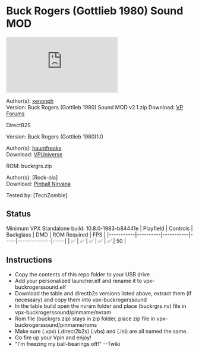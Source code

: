 # Buck Rogers (Gottlieb 1980) Sound MOD

![Table Preview](https://www.vpforums.org/index.php?app=downloads&module=display&section=screenshot&record=107823&id=13137&full=1)

Author(s): [xenonph](https://www.vpforums.org/index.php?showuser=14100)  
Version: Buck Rogers (Gottlieb 1980) Sound MOD v2.1.zip
Download:  [VP Forums](https://www.vpforums.org/index.php?app=downloads&showfile=13137)

DirectB2S

Version: Buck Rogers (Gottlieb 1980)1.0

Author(s): [hauntfreaks ](https://vpuniverse.com/profile/5216-hauntfreaks/)  
Download:  [VPUniverse](https://vpuniverse.com/files/file/14150-buck-rogers-gottlieb-1980-b2s/)

ROM:
buckrgrs.zip

Author(s): [Rock-ola]  
Download:  [Pinball Nirvana](https://pinballnirvana.com/forums/resources/buckrgrs.1639/)

Tested by:
[TechZombie]

## Status 

Minimum VPX Standalone build: 10.8.0-1983-b84441e
| Playfield | Controls | Backglass | DMD | ROM Required | FPS | 
|-----------|----------|-----------|-----|--------------|-----|
| :white_check_mark: | :white_check_mark: | :white_check_mark: | :white_check_mark: | :white_check_mark: | 50 |

## Instructions

- Copy the contents of this repo folder to your USB drive
- Add your personalized launcher.elf and rename it to vpx-buckrogerssound.elf
- Download the table and directb2s versions listed above, extract them (if necessary) and copy them into vpx-buckrogerssound
- In the table build open the nvram folder and place (buckrgrs.nv) file in vpx-buckrogerssound/pinmame/nvram
- Rom file (buckrgrs.zip) stays in zip folder, place zip file in vpx-buckrogerssound/pinmame/roms
- Make sure (.vpx) (.direct2b2s) (.vbs) and (.ini) are all named the same. 
- Go fire up your Vpin and enjoy!
- "I'm freezing my ball-bearings off!" --Twiki